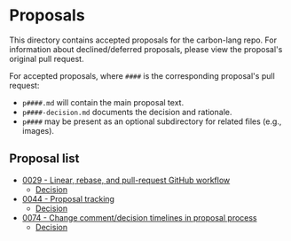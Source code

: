# Proposals

<!--
Part of the Carbon Language project, under the Apache License v2.0 with LLVM
Exceptions. See /LICENSE for license information.
SPDX-License-Identifier: Apache-2.0 WITH LLVM-exception
-->

This directory contains accepted proposals for the carbon-lang repo. For
information about declined/deferred proposals, please view the proposal's
original pull request.

For accepted proposals, where `####` is the corresponding proposal's pull
request:

- `p####.md` will contain the main proposal text.
- `p####-decision.md` documents the decision and rationale.
- `p####` may be present as an optional subdirectory for related files (e.g.,
  images).

## Proposal list

<!-- proposals -->
<!-- This list is updated by src/scripts/pre-commit-proposal-list.py. -->

- [0029 - Linear, rebase, and pull-request GitHub workflow](p0029.md)
  - [Decision](p0029-decision.md)
- [0044 - Proposal tracking](p0044.md)
  - [Decision](p0044-decision.md)
- [0074 - Change comment/decision timelines in proposal process](p0074.md)
  - [Decision](p0074-decision.md)

<!-- endproposals -->
